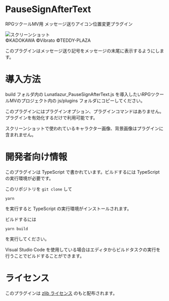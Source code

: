 # PauseSignAfterText
RPGツクールMV用 メッセージ送りアイコン位置変更プラグイン

![スクリーンショット](./doc/pause-sign-after-text.jpg)\
©KADOKAWA ©Vibrato ©TEDDY-PLAZA

このプラグインはメッセージ送り記号をメッセージの末尾に表示するようにします。

# 導入方法
build フォルダ内の Lunatlazur_PauseSignAfterText.js を導入したいRPGツクールMVのプロジェクト内の js/plugins フォルダにコピーしてください。

このプラグインにはプラグインオプション、プラグインコマンドはありません。\
プラグインを有効化するだけで利用可能です。

スクリーンショットで使われているキャラクター画像、背景画像はプラグインに含まれません。

# 開発者向け情報

このプラグインは TypeScript で書かれています。ビルドするには TypeScript の実行環境が必要です。

このリポジトリを `git clone` して

```
yarn
```

を実行すると TypeScript の実行環境がインストールされます。

ビルドするには

```
yarn build
```

を実行してください。

Visual Studio Code を使用している場合はエディタからビルドタスクの実行を行うことでビルドすることができます。

# ライセンス
このプラグインは [zlib ライセンス](LISENCE) のもと配布されます。

[LISENCE]: https://github.com/Lunatlazur/rpgmakermv-plugins/blob/develop/packages/PauseSignAfterText/LISENCE
